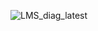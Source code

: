 ![LMS_diag_latest](https://github.com/deepak-bits/library-management-system/assets/40654292/2a57d1ca-358c-47bb-ab7e-b2ccc4aac627)
